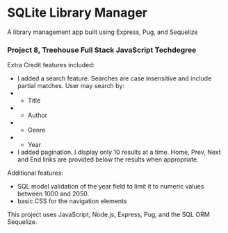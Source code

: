 # SQLite Library Manager
 A library management app built using Express, Pug, and Sequelize

### Project 8, Treehouse Full Stack JavaScript Techdegree

Extra Credit features included:
-  I added a search feature. Searches are case insensitive and include partial matches. User may search by:
- - Title
- - Author
- - Genre
- - Year
- I added pagination. I display only 10 results at a time. Home, Prev, Next and End links are provided below the results when appropriate.

Additional features:
- SQL model validation of the year field to limit it to numeric values between 1000 and 2050.
- basic CSS for the navigation elements

This project uses JavaScript, Node.js, Express, Pug, and the SQL ORM Sequelize.
